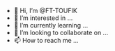 - 👋 Hi, I’m @FT-TOUFIK
- 👀 I’m interested in ...
- 🌱 I’m currently learning ...
- 💞️ I’m looking to collaborate on ...
- 📫 How to reach me ...

<!---
FT-TOUFIK/FT-TOUFIK is a ✨ special ✨ repository because its `README.md` (this file) appears on your GitHub profile.
You can click the Preview link to take a look at your changes.
--->
